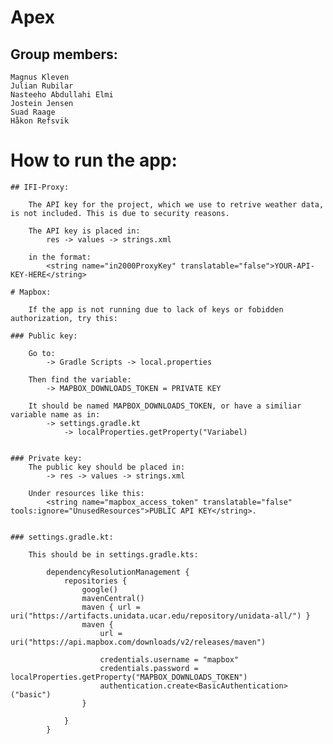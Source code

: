 # Apex

## Group members:

    Magnus Kleven
    Julian Rubilar
    Nasteeho Abdullahi Elmi
    Jostein Jensen
    Suad Raage
    Håkon Refsvik
    
# How to run the app:

    ## IFI-Proxy:

        The API key for the project, which we use to retrive weather data, is not included. This is due to security reasons.

        The API key is placed in:
            res -> values -> strings.xml 

        in the format:
            <string name="in2000ProxyKey" translatable="false">YOUR-API-KEY-HERE</string>

    # Mapbox:

        If the app is not running due to lack of keys or fobidden authorization, try this:

    ### Public key:

        Go to:
            -> Gradle Scripts -> local.properties

        Then find the variable:
            -> MAPBOX_DOWNLOADS_TOKEN = PRIVATE KEY

        It should be named MAPBOX_DOWNLOADS_TOKEN, or have a similiar variable name as in:
            -> settings.gradle.kt 
                -> localProperties.getProperty("Variabel)


    ### Private key:
        The public key should be placed in:
            -> res -> values -> strings.xml

        Under resources like this:  
            <string name="mapbox_access_token" translatable="false" tools:ignore="UnusedResources">PUBLIC API KEY</string>.


    ### settings.gradle.kt:

        This should be in settings.gradle.kts: 

            dependencyResolutionManagement {
                repositories {
                    google()
                    mavenCentral()
                    maven { url = uri("https://artifacts.unidata.ucar.edu/repository/unidata-all/") }
                    maven {
                        url = uri("https://api.mapbox.com/downloads/v2/releases/maven")

                        credentials.username = "mapbox"
                        credentials.password = localProperties.getProperty("MAPBOX_DOWNLOADS_TOKEN")
                        authentication.create<BasicAuthentication>("basic")
                    }

                }
            }
